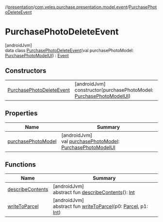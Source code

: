 //[presentation](../../../index.md)/[com.veles.purchase.presentation.model.event](../index.md)/[PurchasePhotoDeleteEvent](index.md)

# PurchasePhotoDeleteEvent

[androidJvm]\
data class [PurchasePhotoDeleteEvent](index.md)(val purchasePhotoModel: [PurchasePhotoModelUI](../../com.veles.purchase.presentation.model.purchase/-purchase-photo-model-u-i/index.md)) : [Event](../../com.veles.purchase.presentation.data.bus/-event/index.md)

## Constructors

| | |
|---|---|
| [PurchasePhotoDeleteEvent](-purchase-photo-delete-event.md) | [androidJvm]<br>constructor(purchasePhotoModel: [PurchasePhotoModelUI](../../com.veles.purchase.presentation.model.purchase/-purchase-photo-model-u-i/index.md)) |

## Properties

| Name | Summary |
|---|---|
| [purchasePhotoModel](purchase-photo-model.md) | [androidJvm]<br>val [purchasePhotoModel](purchase-photo-model.md): [PurchasePhotoModelUI](../../com.veles.purchase.presentation.model.purchase/-purchase-photo-model-u-i/index.md) |

## Functions

| Name | Summary |
|---|---|
| [describeContents](../../com.veles.purchase.presentation.model.user/-user-purchase-model-u-i/index.md#-1578325224%2FFunctions%2F-646359276) | [androidJvm]<br>abstract fun [describeContents](../../com.veles.purchase.presentation.model.user/-user-purchase-model-u-i/index.md#-1578325224%2FFunctions%2F-646359276)(): [Int](https://kotlinlang.org/api/latest/jvm/stdlib/kotlin/-int/index.html) |
| [writeToParcel](../../com.veles.purchase.presentation.model.user/-user-purchase-model-u-i/index.md#-1754457655%2FFunctions%2F-646359276) | [androidJvm]<br>abstract fun [writeToParcel](../../com.veles.purchase.presentation.model.user/-user-purchase-model-u-i/index.md#-1754457655%2FFunctions%2F-646359276)(p0: [Parcel](https://developer.android.com/reference/kotlin/android/os/Parcel.html), p1: [Int](https://kotlinlang.org/api/latest/jvm/stdlib/kotlin/-int/index.html)) |
